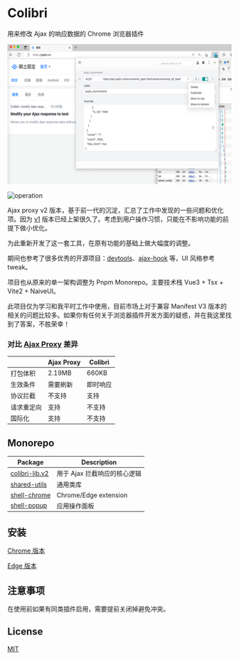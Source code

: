# Colibri

用来修改 Ajax 的响应数据的 Chrome 浏览器插件

![colibri_interceptor](./media/colibri_interceptor.png)

![operation](./media/operation.gif)

Ajax proxy v2 版本，基于前一代的沉淀，汇总了工作中发现的一些问题和优化项。因为 [v1](https://github.com/g0ngjie/ajax-proxy) 版本已经上架很久了。考虑到用户操作习惯，只能在不影响功能的前提下做小优化。

为此重新开发了这一套工具，在原有功能的基础上做大幅度的调整。

期间也参考了很多优秀的开源项目：[devtools](https://github.com/vuejs/devtools)、[ajax-hook](https://github.com/wendux/ajax-hook) 等，UI 风格参考 tweak。

项目也从原来的单一架构调整为 Pnpm Monorepo。主要技术栈 Vue3 + Tsx + Vite2 + NaiveUI。

此项目仅为学习和我平时工作中使用，目前市场上对于兼容 Manifest V3 版本的相关的问题比较多。如果你有任何关于浏览器插件开发方面的疑惑，并在我这里找到了答案，不胜荣幸！

### 对比 [Ajax Proxy](https://github.com/g0ngjie/ajax-proxy) 差异

|            | Ajax Proxy | Colibri  |
| ---------- | ---------- | -------- |
| 打包体积   | 2.19MB     | 660KB    |
| 生效条件   | 需要刷新   | 即时响应 |
| 协议拦截   | 不支持     | 支持     |
| 请求重定向 | 支持       | 不支持   |
| 国际化     | 支持       | 不支持   |

## Monorepo

| Package                                      | Description                  |
| -------------------------------------------- | ---------------------------- |
| [colibri-lib.v2](./packages/colibri-lib.v2/) | 用于 Ajax 拦截响应的核心逻辑 |
| [shared-utils](./packages/shared-utils/)     | 通用类库                     |
| [shell-chrome](./packages/shell-chrome)      | Chrome/Edge extension        |
| [shell-popup](./packages/shell-popup/)       | 应用操作面板                 |

## 安装

[Chrome 版本](https://chrome.google.com/webstore/detail/colibri-modify-ajax-respo/kalhaoeoppjgmbfdolmoeonfamnddkhc)

[Edge 版本](https://microsoftedge.microsoft.com/addons/detail/colibri-modify-ajax-resp/lfnnioheafobimpkhmdhgjodeobomcfl)

## 注意事项

在使用前如果有同类插件启用，需要提前关闭掉避免冲突。

## License

[MIT](http://opensource.org/licenses/MIT)
